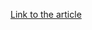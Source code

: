 [Link to the article](https://fortinet.com/blog/threat-research/deep-analysis-the-eking-variant-of-phobos-ransomware)

